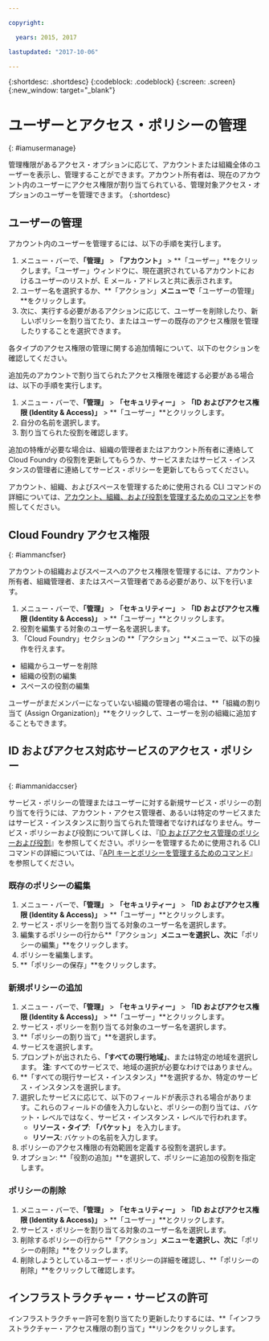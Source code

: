 ```yaml
---

copyright:

  years: 2015, 2017

lastupdated: "2017-10-06"

---
```


{:shortdesc: .shortdesc}
{:codeblock: .codeblock}
{:screen: .screen}
{:new_window: target="_blank"}

# ユーザーとアクセス・ポリシーの管理
{: #iamusermanage}

管理権限があるアクセス・オプションに応じて、アカウントまたは組織全体のユーザーを表示し、管理することができます。アカウント所有者は、現在のアカウント内のユーザーにアクセス権限が割り当てられている、管理対象アクセス・オプションのユーザーを管理できます。
{:shortdesc}

## ユーザーの管理

アカウント内のユーザーを管理するには、以下の手順を実行します。

1. メニュー・バーで、**「管理」** &gt; **「アカウント」** &gt; **「ユーザー」**をクリックします。「ユーザー」ウィンドウに、現在選択されているアカウントにおけるユーザーのリストが、E メール・アドレスと共に表示されます。
2. ユーザー名を選択するか、**「アクション」**メニューで**「ユーザーの管理」**をクリックします。
3. 次に、実行する必要があるアクションに応じて、ユーザーを削除したり、新しいポリシーを割り当てたり、またはユーザーの既存のアクセス権限を管理したりすることを選択できます。

各タイプのアクセス権限の管理に関する追加情報について、以下のセクションを確認してください。

追加先のアカウントで割り当てられたアクセス権限を確認する必要がある場合は、以下の手順を実行します。

1. メニュー・バーで、**「管理」** &gt; **「セキュリティー」** &gt; **「ID およびアクセス権限 (Identity & Access)」** &gt; **「ユーザー」**とクリックします。
2. 自分の名前を選択します。
3. 割り当てられた役割を確認します。

追加の特権が必要な場合は、組織の管理者またはアカウント所有者に連絡して Cloud Foundry の役割を更新してもらうか、サービスまたはサービス・インスタンスの管理者に連絡してサービス・ポリシーを更新してもらってください。

アカウント、組織、およびスペースを管理するために使用される CLI コマンドの詳細については、[アカウント、組織、および役割を管理するためのコマンド](/docs/cli/reference/bluemix_cli/bx_cli.html#bx_commands_acctorg)を参照してください。

## Cloud Foundry アクセス権限
{: #iammancfser}

アカウントの組織およびスペースへのアクセス権限を管理するには、アカウント所有者、組織管理者、またはスペース管理者である必要があり、以下を行います。

1. メニュー・バーで、**「管理」** &gt; **「セキュリティー」** &gt; **「ID およびアクセス権限 (Identity & Access)」** &gt; **「ユーザー」**とクリックします。
2. 役割を編集する対象のユーザー名を選択します。
3. 「Cloud Foundry」セクションの **「アクション」**メニューで、以下の操作を行えます。

  * 組織からユーザーを削除
  * 組織の役割の編集
  * スペースの役割の編集

ユーザーがまだメンバーになっていない組織の管理者の場合は、**「組織の割り当て (Assign Organization)」**をクリックして、ユーザーを別の組織に追加することもできます。


## ID およびアクセス対応サービスのアクセス・ポリシー
{: #iammanidaccser}

サービス・ポリシーの管理またはユーザーに対する新規サービス・ポリシーの割り当てを行うには、アカウント・アクセス管理者、あるいは特定のサービスまたはサービス・インスタンスに割り当てられた管理者でなければなりません。サービス・ポリシーおよび役割について詳しくは、『[ID およびアクセス管理のポリシーおよび役割](/docs/iam/users_roles.html#iamusermanpol)』を参照してください。ポリシーを管理するために使用される CLI コマンドの詳細については、『[API キーとポリシーを管理するためのコマンド](/docs/cli/reference/bluemix_cli/bx_cli.html#bx_commands_iam)』を参照してください。

### 既存のポリシーの編集

1. メニュー・バーで、**「管理」** &gt; **「セキュリティー」** &gt; **「ID およびアクセス権限 (Identity & Access)」** &gt; **「ユーザー」**とクリックします。
2. サービス・ポリシーを割り当てる対象のユーザー名を選択します。
3. 編集するポリシーの行から**「アクション」**メニューを選択し、次に**「ポリシーの編集」**をクリックします。
4. ポリシーを編集します。
5. **「ポリシーの保存」**をクリックします。

### 新規ポリシーの追加

1. メニュー・バーで、**「管理」** &gt; **「セキュリティー」** &gt; **「ID およびアクセス権限 (Identity & Access)」** &gt; **「ユーザー」**とクリックします。
2. サービス・ポリシーを割り当てる対象のユーザー名を選択します。
3. **「ポリシーの割り当て」**を選択します。
4. サービスを選択します。
5. プロンプトが出されたら、**「すべての現行地域」**、または特定の地域を選択します。
**注**: すべてのサービスで、地域の選択が必要なわけではありません。
6. **「すべての現行サービス・インスタンス」**を選択するか、特定のサービス・インスタンスを選択します。
7. 選択したサービスに応じて、以下のフィールドが表示される場合があります。これらのフィールドの値を入力しないと、ポリシーの割り当ては、バケット・レベルではなく、サービス・インスタンス・レベルで行われます。 
    * **リソース・タイプ**: **「バケット」** を入力します。
    * **リソース**: バケットの名前を入力します。
8. ポリシーのアクセス権限の有効範囲を定義する役割を選択します。
9. オプション: **「役割の追加」**を選択して、ポリシーに追加の役割を指定します。

### ポリシーの削除

1. メニュー・バーで、**「管理」** &gt; **「セキュリティー」** &gt; **「ID およびアクセス権限 (Identity & Access)」** &gt; **「ユーザー」**とクリックします。
2. サービス・ポリシーを割り当てる対象のユーザー名を選択します。
3. 削除するポリシーの行から**「アクション」**メニューを選択し、次に**「ポリシーの削除」**をクリックします。
4. 削除しようとしているユーザー・ポリシーの詳細を確認し、**「ポリシーの削除」**をクリックして確認します。
  

## インフラストラクチャー・サービスの許可

インフラストラクチャー許可を割り当てたり更新したりするには、**「インフラストラクチャー・アクセス権限の割り当て」**リンクをクリックします。

